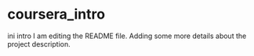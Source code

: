 # coursera_intro
ini intro
I am editing the README file. Adding some more details about the project description.
